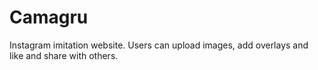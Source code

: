# Camagru

Instagram imitation website. Users can upload images, add overlays and like and share with others.